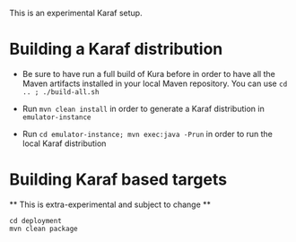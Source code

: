 This is an experimental Karaf setup.

# Building a Karaf distribution

* Be sure to have run a full build of Kura before in order to have
  all the Maven artifacts installed in your local Maven repository.
  You can use `cd .. ; ./build-all.sh`
  
* Run `mvn clean install` in order to generate a Karaf distribution in `emulator-instance`

* Run `cd emulator-instance; mvn exec:java -Prun` in order to run the local Karaf distribution

# Building Karaf based targets

** This is extra-experimental and subject to change **


    cd deployment
    mvn clean package
